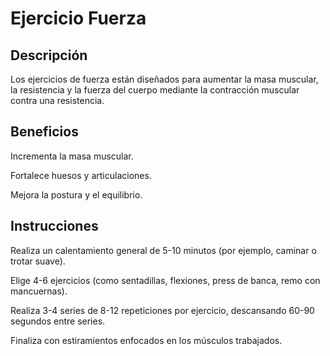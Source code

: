# Ejercicio Fuerza

## Descripción

Los ejercicios de fuerza están diseñados para aumentar la masa muscular, la resistencia y la fuerza del cuerpo mediante la contracción muscular contra una resistencia.

## Beneficios

Incrementa la masa muscular.

Fortalece huesos y articulaciones.

Mejora la postura y el equilibrio.

## Instrucciones

Realiza un calentamiento general de 5-10 minutos (por ejemplo, caminar o trotar suave).

Elige 4-6 ejercicios (como sentadillas, flexiones, press de banca, remo con mancuernas).

Realiza 3-4 series de 8-12 repeticiones por ejercicio, descansando 60-90 segundos entre series.

Finaliza con estiramientos enfocados en los músculos trabajados.